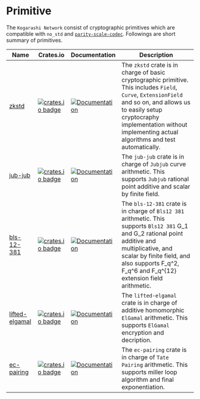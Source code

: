 # Primitive
The `Kogarashi Network` consist of cryptographic primitives which are compatible with `no_std` and [`parity-scale-codec`](https://github.com/paritytech/parity-scale-codec). Followings are short summary of primitives.

|Name|Crates.io|Documentation|Description|
|----|---------|-------------|-----------|
| [zkstd](./crypto) | [![crates.io badge](https://img.shields.io/crates/v/zkstd.svg)](https://crates.io/crates/zkstd) | [![Documentation](https://docs.rs/zkstd/badge.svg)](https://docs.rs/zkstd)|The `zkstd` crate is in charge of basic cryptographic primitive. This includes `Field`, `Curve`, `ExtensionField` and so on, and allows us to easily setup cryptocraphy implementation without implementing actual algorithms and test automatically.|
| [jub-jub](./jubjub) | [![crates.io badge](https://img.shields.io/crates/v/jub-jub.svg)](https://crates.io/crates/jub-jub) | [![Documentation](https://docs.rs/jub-jub/badge.svg)](https://docs.rs/jub-jub)|The `jub-jub` crate is in charge of `Jubjub` curve arithmetic. This supports `Jubjub` rational point additive and scalar by finite field.|
| [bls-12-381](./bls12_381) | [![crates.io badge](https://img.shields.io/crates/v/bls-12-381.svg)](https://crates.io/crates/bls-12-381) | [![Documentation](https://docs.rs/bls-12-381/badge.svg)](https://docs.rs/bls-12-381)|The `bls-12-381` crate is in charge of `Bls12 381` arithmetic. This supports `Bls12 381` G_1 and G_2 rational point additive and multiplicative, and scalar by finite field, and also supports F_q^2, F_q^6 and F_q^{12} extension field arithmetic.|
| [lifted-elgamal](./elgamal) | [![crates.io badge](https://img.shields.io/crates/v/lifted-elgamal.svg)](https://crates.io/crates/lifted-elgamal) | [![Documentation](https://docs.rs/lifted-elgamal/badge.svg)](https://docs.rs/lifted-elgamal)|The `lifted-elgamal` crate is in charge of additive homomorphic `ElGamal` arithmetic. This supports `ElGamal` encryption and decription.|
| [ec-pairing](./pairing) | [![crates.io badge](https://img.shields.io/crates/v/ec-pairing.svg)](https://crates.io/crates/ec-pairing) | [![Documentation](https://docs.rs/ec-pairing/badge.svg)](https://docs.rs/ec-pairing)|The `ec-pairing` crate is in charge of `Tate Pairing` arithmetic. This supports miller loop algorithm and final exponentiation.|
